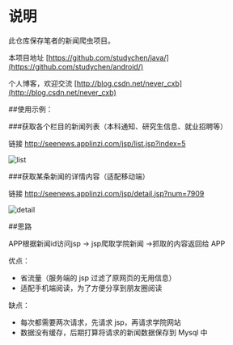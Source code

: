 说明
=======
此仓库保存笔者的新闻爬虫项目。

本项目地址 [https://github.com/studychen/java/](https://github.com/studychen/android/)

个人博客，欢迎交流 [http://blog.csdn.net/never_cxb](http://blog.csdn.net/never_cxb)

##使用示例：

###获取各个栏目的新闻列表（本科通知、研究生信息、就业招聘等）

链接 http://seenews.applinzi.com/jsp/list.jsp?index=5

![list](http://7xqo2w.com1.z0.glb.clouddn.com/Screen%20Shot%202016-02-01%20at%204.46.51%20PM.png)

###获取某条新闻的详情内容（适配移动端）

链接 http://seenews.applinzi.com/jsp/detail.jsp?num=7909

![detail](http://7xqo2w.com1.z0.glb.clouddn.com/Screen%20Shot%202016-02-01%20at%205.11.24%20PM.png)

##思路

APP根据新闻id访问jsp -> jsp爬取学院新闻 ->抓取的内容返回给 APP

优点：

- 省流量（服务端的 jsp 过滤了原网页的无用信息）
- 适配手机端阅读，为了方便分享到朋友圈阅读

缺点：

- 每次都需要两次请求，先请求 jsp，再请求学院网站
- 数据没有缓存，后期打算将请求的新闻数据保存到 Mysql 中
